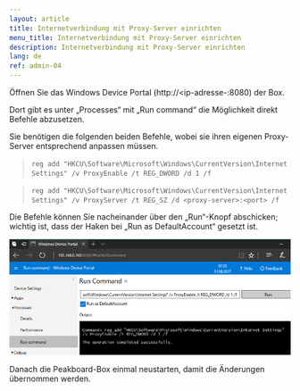 ```yaml
---
layout: article
title: Internetverbindung mit Proxy-Server einrichten
menu_title: Internetverbindung mit Proxy-Server einrichten
description: Internetverbindung mit Proxy-Server einrichten
lang: de
ref: admin-04
---
```


Öffnen Sie das Windows Device Portal (http://<ip-adresse-<peakboard>:8080) der Box.

Dort gibt es unter „Processes“ mit „Run command“ die Möglichkeit direkt Befehle abzusetzen.

Sie benötigen die folgenden beiden Befehle, wobei sie ihren eigenen Proxy-Server entsprechend anpassen müssen.

> `reg add "HKCU\Software\Microsoft\Windows\CurrentVersion\Internet Settings" /v ProxyEnable /t REG_DWORD /d 1 /f`

> `reg add "HKCU\Software\Microsoft\Windows\CurrentVersion\Internet Settings" /v ProxyServer /t REG_SZ /d <proxy-server>:<port> /f`

Die Befehle können Sie nacheinander über den „Run“-Knopf abschicken; wichtig ist, dass der Haken bei „Run as DefaultAccount“ gesetzt ist.

![image_1](/assets/images/admin/internet-setup/proxy.png)

Danach die Peakboard-Box einmal neustarten, damit die Änderungen übernommen werden.
